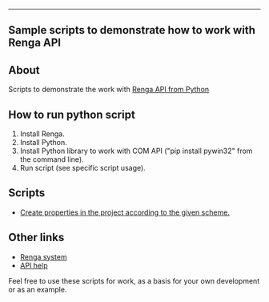 ------------------------------------------------------------
Sample scripts to demonstrate how to work with Renga API
------------------------------------------------------------

About
-----
Scripts to demonstrate the work with [Renga API from Python](http://help.rengabim.com/api/how-to-dt-language.html)


How to run python script
-----
1. Install Renga.
2. Install Python.
3. Install Python library to work with COM API ("pip install pywin32" from the command line).
4. Run script (see specific script usage).

Scripts
-----
- [Create properties in the project according to the given scheme.](https://github.com/RengaSoftware/SampleScripts/tree/master/CreateProperties) 

Other links
-----

- [Renga system](http://rengacad.com/)
- [API help](http://help.rengabim.com/api)


Feel free to use these scripts for work, as a basis for your own development or as an example.
